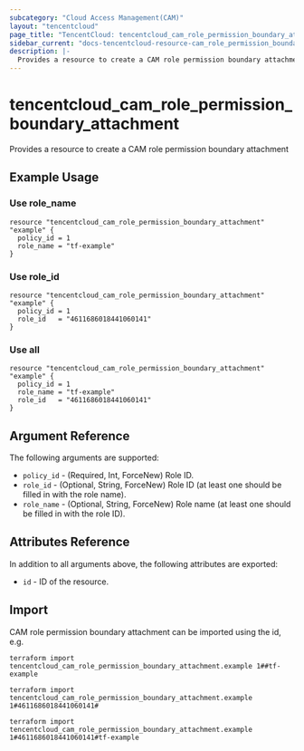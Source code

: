 ```yaml
---
subcategory: "Cloud Access Management(CAM)"
layout: "tencentcloud"
page_title: "TencentCloud: tencentcloud_cam_role_permission_boundary_attachment"
sidebar_current: "docs-tencentcloud-resource-cam_role_permission_boundary_attachment"
description: |-
  Provides a resource to create a CAM role permission boundary attachment
---
```


# tencentcloud_cam_role_permission_boundary_attachment

Provides a resource to create a CAM role permission boundary attachment

## Example Usage

### Use role_name

```hcl
resource "tencentcloud_cam_role_permission_boundary_attachment" "example" {
  policy_id = 1
  role_name = "tf-example"
}
```

### Use role_id

```hcl
resource "tencentcloud_cam_role_permission_boundary_attachment" "example" {
  policy_id = 1
  role_id   = "4611686018441060141"
}
```

### Use all

```hcl
resource "tencentcloud_cam_role_permission_boundary_attachment" "example" {
  policy_id = 1
  role_name = "tf-example"
  role_id   = "4611686018441060141"
}
```

## Argument Reference

The following arguments are supported:

* `policy_id` - (Required, Int, ForceNew) Role ID.
* `role_id` - (Optional, String, ForceNew) Role ID (at least one should be filled in with the role name).
* `role_name` - (Optional, String, ForceNew) Role name (at least one should be filled in with the role ID).

## Attributes Reference

In addition to all arguments above, the following attributes are exported:

* `id` - ID of the resource.




## Import

CAM role permission boundary attachment can be imported using the id, e.g.

```
terraform import tencentcloud_cam_role_permission_boundary_attachment.example 1##tf-example

terraform import tencentcloud_cam_role_permission_boundary_attachment.example 1#4611686018441060141#

terraform import tencentcloud_cam_role_permission_boundary_attachment.example 1#4611686018441060141#tf-example
```

